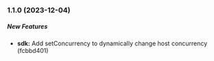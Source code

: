 ### 1.1.0 (2023-12-04)

##### New Features

* **sdk:**  Add setConcurrency to dynamically change host concurrency (fcbbd401)

